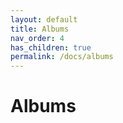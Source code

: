 ```yaml
---
layout: default
title: Albums
nav_order: 4
has_children: true
permalink: /docs/albums
---
```


# Albums
